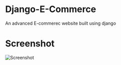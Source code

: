 # Django-E-Commerce
An advanced E-commerec website built using django

# Screenshot
![Screenshot](screenshot(2).png)

